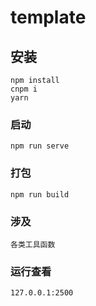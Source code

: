 # template

## 安装
```
npm install
cnpm i
yarn
```

### 启动
```
npm run serve
```

### 打包
```
npm run build
```


### 涉及
```
各类工具函数
```


### 运行查看
```
127.0.0.1:2500
```
